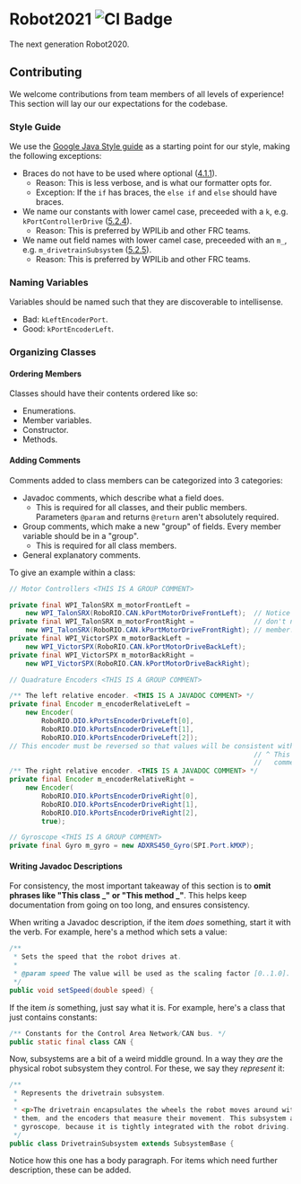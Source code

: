 # Robot2021 ![CI Badge](https://github.com/longwood564/Robot2021/workflows/CI/badge.svg)

The next generation Robot2020.

## Contributing
We welcome contributions from team members of all levels of experience! This section will lay our our expectations for the codebase.

### Style Guide

We use the [Google Java Style guide](https://google.github.io/styleguide/javaguide.html) as a starting point for our style, making the following exceptions:
- Braces do not have to be used where optional ([4.1.1](https://google.github.io/styleguide/javaguide.html#s4.1.1-braces-always-used)).
  - Reason: This is less verbose, and is what our formatter opts for.
  - Exception: If the `if` has braces, the `else if` and `else` should have braces.
- We name our constants with lower camel case, preceeded with a `k`, e.g. `kPortControllerDrive` ([5.2.4](https://google.github.io/styleguide/javaguide.html#s5.2.4-constant-names)).
  - Reason: This is preferred by WPILib and other FRC teams.
- We name out field names with lower camel case, preceeded with an `m_`, e.g. `m_drivetrainSubsystem` ([5.2.5](https://google.github.io/styleguide/javaguide.html#s5.2.5-non-constant-field-names)).
  - Reason: This is preferred by WPILib and other FRC teams.

### Naming Variables
Variables should be named such that they are discoverable to intellisense.
- Bad: `kLeftEncoderPort`.
- Good: `kPortEncoderLeft`.

### Organizing Classes

#### Ordering Members
Classes should have their contents ordered like so:
- Enumerations.
- Member variables.
- Constructor.
- Methods.

#### Adding Comments
Comments added to class members can be categorized into 3 categories:
- Javadoc comments, which describe what a field does.
  - This is required for all classes, and their public members. Parameters `@param` and returns `@return` aren't absolutely required.
- Group comments, which make a new "group" of fields. Every member variable should be in a "group".
  - This is required for all class members.
- General explanatory comments.

To give an example within a class:
```java
// Motor Controllers <THIS IS A GROUP COMMENT>

private final WPI_TalonSRX m_motorFrontLeft =
    new WPI_TalonSRX(RoboRIO.CAN.kPortMotorDriveFrontLeft);  // Notice how members of the same group
private final WPI_TalonSRX m_motorFrontRight =               // don't need newlines between each
    new WPI_TalonSRX(RoboRIO.CAN.kPortMotorDriveFrontRight); // member!
private final WPI_VictorSPX m_motorBackLeft =
    new WPI_VictorSPX(RoboRIO.CAN.kPortMotorDriveBackLeft);
private final WPI_VictorSPX m_motorBackRight =
    new WPI_VictorSPX(RoboRIO.CAN.kPortMotorDriveBackRight);

// Quadrature Encoders <THIS IS A GROUP COMMENT>

/** The left relative encoder. <THIS IS A JAVADOC COMMENT> */
private final Encoder m_encoderRelativeLeft =
    new Encoder(
        RoboRIO.DIO.kPortsEncoderDriveLeft[0],
        RoboRIO.DIO.kPortsEncoderDriveLeft[1],
        RoboRIO.DIO.kPortsEncoderDriveLeft[2]);
// This encoder must be reversed so that values will be consistent with the left drive encoder.
                                                             // ^ This is just a general explanatory
                                                             //   comment.
/** The right relative encoder. <THIS IS A JAVADOC COMMENT> */
private final Encoder m_encoderRelativeRight =
    new Encoder(
        RoboRIO.DIO.kPortsEncoderDriveRight[0],
        RoboRIO.DIO.kPortsEncoderDriveRight[1],
        RoboRIO.DIO.kPortsEncoderDriveRight[2],
        true);

// Gyroscope <THIS IS A GROUP COMMENT>
private final Gyro m_gyro = new ADXRS450_Gyro(SPI.Port.kMXP);
```

#### Writing Javadoc Descriptions
For consistency, the most important takeaway of this section is to **omit phrases like "This class _" or "This method _"**. This helps keep documentation from going on too long, and ensures consistency.

When writing a Javadoc description, if the item *does* something, start it with the verb. For example, here's a method which sets a value:
```java
/**
 * Sets the speed that the robot drives at.
 *
 * @param speed The value will be used as the scaling factor [0..1.0].
 */
public void setSpeed(double speed) {
```
If the item *is* something, just say what it is. For example, here's a class that just contains constants:
```java
/** Constants for the Control Area Network/CAN bus. */
public static final class CAN {
```
Now, subsystems are a bit of a weird middle ground. In a way they *are* the physical robot subsystem they control. For these, we say they *represent* it:
```java
/**
 * Represents the drivetrain subsystem.
 *
 * <p>The drivetrain encapsulates the wheels the robot moves around with, the motors that power
 * them, and the encoders that measure their movement. This subsystem also encapsulates the
 * gyroscope, because it is tightly integrated with the robot driving.
 */
public class DrivetrainSubsystem extends SubsystemBase {
```
Notice how this one has a body paragraph. For items which need further description, these can be added.
